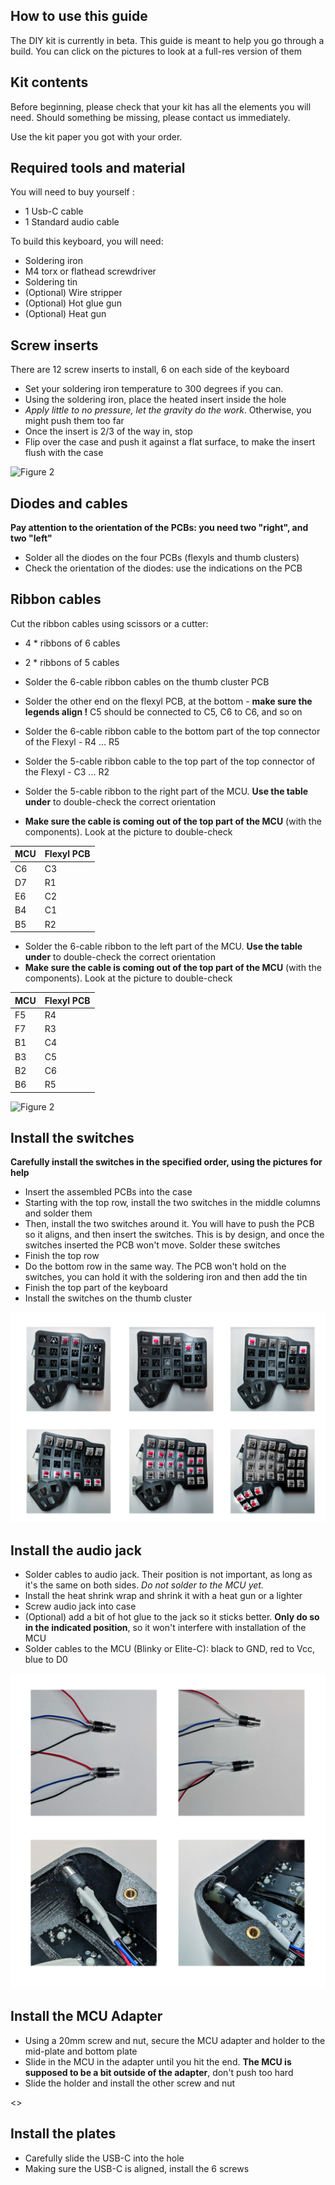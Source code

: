 ## How to use this guide

The DIY kit is currently in beta. This guide is meant to help you go
through a build. You can click on the pictures to look at a full-res
version of them

## Kit contents

Before beginning, please check that your kit has all the elements you will need. Should something be missing, please contact us immediately. 

Use the kit paper you got with your order.

## Required tools and material


You will need to buy yourself :

- 1 Usb-C cable
- 1 Standard audio cable

To build this keyboard, you will need:

- Soldering iron
- M4 torx or flathead screwdriver
- Soldering tin
- (Optional) Wire stripper
- (Optional) Hot glue gun
- (Optional) Heat gun

## Screw inserts

There are 12 screw inserts to install, 6 on each side of the keyboard

- Set your soldering iron temperature to 300 degrees if you can.
- Using the soldering iron, place the heated insert inside the hole
- *Apply little to no pressure, let the gravity do the work*. Otherwise, you might push them too far
- Once the insert is 2/3 of the way in, stop 
- Flip over the case and push it against a flat surface, to make the insert flush with the case

![Figure 2](https://github.com/HID-Technologies/Bastyl-DIY-instructions/blob/gh-pages/images/insert3.PNG)

## Diodes and cables

**Pay attention to the orientation of the PCBs: you need two "right", and two "left"**

- Solder all the diodes on the four PCBs (flexyls and thumb clusters)
- Check the orientation of the diodes: use the indications on the PCB

## Ribbon cables

Cut the ribbon cables using scissors or a cutter:

- 4 * ribbons of 6 cables
- 2 * ribbons of 5 cables


- Solder the 6-cable ribbon cables on the thumb cluster PCB
- Solder the other end on the flexyl PCB, at the bottom - **make sure the legends align !** C5 should be connected to C5, C6 to C6, and so on
- Solder the 6-cable ribbon cable to the bottom part of the top connector of the Flexyl - R4 ... R5
- Solder the 5-cable ribbon cable to the top part of the top connector of the Flexyl - C3 ... R2


- Solder the 5-cable ribbon to the right part of the MCU. **Use the table under** to double-check the correct orientation
- **Make sure the cable is coming out of the top part of the MCU** (with the components). Look at the picture to double-check

| MCU  | Flexyl PCB |
| ------------- | ------------- |
| C6 | C3  |
| D7  | R1  |
| E6  |  C2 |
| B4  | C1  |
| B5  | R2  |


- Solder the 6-cable ribbon to the left part of the MCU. **Use the table under** to double-check the correct orientation
- **Make sure the cable is coming out of the top part of the MCU** (with the components). Look at the picture to double-check

| MCU  | Flexyl PCB |
| ------------- | ------------- |
| F5 | R4  |
| F7  | R3  |
| B1  |  C4 |
| B3  | C5  |
| B2  | C6  |
| B6  | R5  |


![Figure 2](https://github.com/HID-Technologies/Bastyl-DIY-instructions/blob/gh-pages/images/cab.PNG)



## Install the switches

**Carefully install the switches in the specified order, using the pictures for help**

- Insert the assembled PCBs into the case
- Starting with the top row, install the two switches in the middle columns and solder them
- Then, install the two switches around it. You will have to push the PCB so it aligns, and then insert the switches. This is by design, and once the switches inserted the PCB won't move. Solder these switches
- Finish the top row
- Do the bottom row in the same way. The PCB won't hold on the switches, you can hold it with the soldering iron and then add the tin
- Finish the top part of the keyboard
- Install the switches on the thumb cluster


![Figure 2](./images/mont1.jpg)

## Install the audio jack

- Solder cables to audio jack. Their position is not important, as long as it's the same on both sides. *Do not solder to the MCU yet.*
- Install the heat shrink wrap and shrink it with a heat gun or a lighter
- Screw audio jack into case
- (Optional) add a bit of hot glue to the jack so it sticks better. **Only do so in the indicated position**, so it won't interfere with installation of the MCU
- Solder cables to the MCU (Blinky or Elite-C): black to GND, red to Vcc, blue to D0

![Figure 2](./images/mont2.jpg)


## Install the MCU Adapter

- Using a 20mm screw and nut, secure the MCU adapter and holder to the mid-plate and bottom plate 
- Slide in the MCU in the adapter until you hit the end. **The MCU is supposed to be a bit outside of the adapter**, don't push too hard
- Slide the holder and install the other screw and nut

<<TODO PICS>>

## Install the plates

- Carefully slide the USB-C into the hole
- Making sure the USB-C is aligned, install the 6 screws
